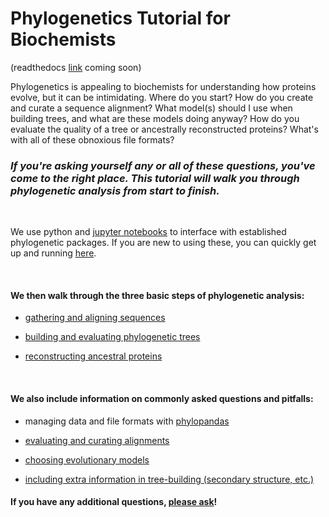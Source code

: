 # Phylogenetics Tutorial for Biochemists

(readthedocs [link]() coming soon)

Phylogenetics is appealing to biochemists for understanding how proteins evolve, but it can be intimidating. Where do you start? How do you create and curate a sequence alignment? What model(s) should I use when building trees, and what are these models doing anyway? How do you evaluate the quality of a tree or ancestrally reconstructed proteins? What's with all of these obnoxious file formats?

### *If you're asking yourself any or all of these questions, you've come to the right place. This tutorial will walk you through phylogenetic analysis from start to finish.*

<br/>

We use python and [jupyter notebooks](https://github.com/jupyter/notebook) to interface with established phylogenetic packages. If you are new to using these, you can quickly get up and running [here](https://python-for-scientists.readthedocs.io/en/latest/).

<br/>

#### We then walk through the three basic steps of phylogenetic analysis:

- [gathering and aligning sequences]()

- [building and evaluating phylogenetic trees]()

- [reconstructing ancestral proteins]()

<br/>

#### We also include information on commonly asked questions and pitfalls:

- managing data and file formats with [phylopandas](https://github.com/Zsailer/phylopandas)

- [evaluating and curating alignments]()

- [choosing evolutionary models]()

- [including extra information in tree-building (secondary structure, etc.)]()


#### If you have any additional questions, [please ask]()!
